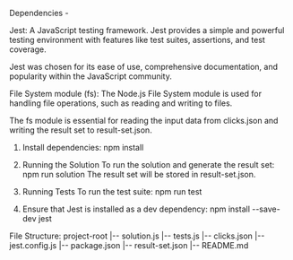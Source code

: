 Dependencies - 

Jest: A JavaScript testing framework. Jest provides a simple and powerful testing environment with features like test suites, assertions, and test coverage.

Jest was chosen for its ease of use, comprehensive documentation, and popularity within the JavaScript community.

File System module (fs): The Node.js File System module is used for handling file operations, such as reading and writing to files.

The fs module is essential for reading the input data from clicks.json and writing the result set to result-set.json.

1. Install dependencies:
npm install

2. Running the Solution
To run the solution and generate the result set:
npm run solution
The result set will be stored in result-set.json.

3. Running Tests
To run the test suite:
npm run test

4. Ensure that Jest is installed as a dev dependency:
npm install --save-dev jest

File Structure:
project-root
|-- solution.js
|-- tests.js
|-- clicks.json
|-- jest.config.js
|-- package.json
|-- result-set.json
|-- README.md
